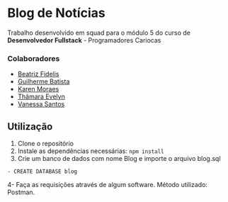 # Blog de Notícias
Trabalho desenvolvido em squad para o módulo 5 do curso de **Desenvolvedor Fullstack** - Programadores Cariocas

### Colaboradores
- [Beatriz Fidelis](https://github.com/fidelisbia)
- [Guilherme Batista](https://github.com/Ziiron1)
- [Karen Moraes](https://github.com/karenlmoraes)
- [Thâmara Evelyn](https://github.com/Thamaraeevelyn)
- [Vanessa Santos](https://github.com/VanessaSantos75)

## Utilização

1. Clone o repositório
2. Instale as dependências necessárias: ```npm install```
3. Crie um banco de dados com nome Blog e importe o arquivo blog.sql

```
- CREATE DATABASE blog
```
4- Faça as requisições através de algum software. Método utilizado: Postman.



